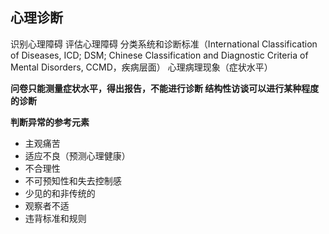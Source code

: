 ## 心理诊断

识别心理障碍
评估心理障碍
分类系统和诊断标准（International Classification of Diseases, ICD; DSM; Chinese Classification and Diagnostic Criteria of Mental Disorders, CCMD，疾病层面）
心理病理现象（症状水平）

**问卷只能测量症状水平，得出报告，不能进行诊断
结构性访谈可以进行某种程度的诊断**

**判断异常的参考元素**
- 主观痛苦
- 适应不良（预测心理健康）
- 不合理性
- 不可预知性和失去控制感
- 少见的和非传统的
- 观察者不适
- 违背标准和规则










